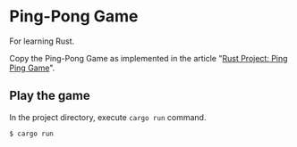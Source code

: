 # Ping-Pong Game

For learning Rust.

Copy the Ping-Pong Game as implemented in the article "[Rust Project: Ping Ping Game](https://phychic-owl.medium.com/rust-project-ping-pong-game-665766cc45ed)".


## Play the game

In the project directory, execute `cargo run` command.

```
$ cargo run
```
